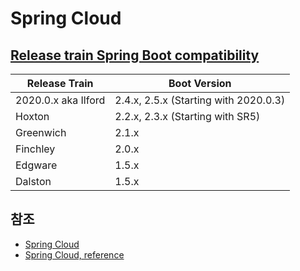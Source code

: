 # Spring Cloud

## [Release train Spring Boot compatibility](https://github.com/spring-cloud/spring-cloud-release/wiki)
| Release Train	| Boot Version |
| --------------| -------------|
|2020.0.x aka Ilford | 2.4.x, 2.5.x (Starting with 2020.0.3) |
|Hoxton |2.2.x, 2.3.x (Starting with SR5) |
|Greenwich |2.1.x |
|Finchley|2.0.x|
|Edgware|1.5.x|
|Dalston|1.5.x|


## 참조
- [Spring Cloud](https://cloud.spring.io/spring-cloud-static/spring-cloud.html)
- [Spring Cloud, reference](https://docs.spring.io/spring-cloud/docs/current/reference/html/)